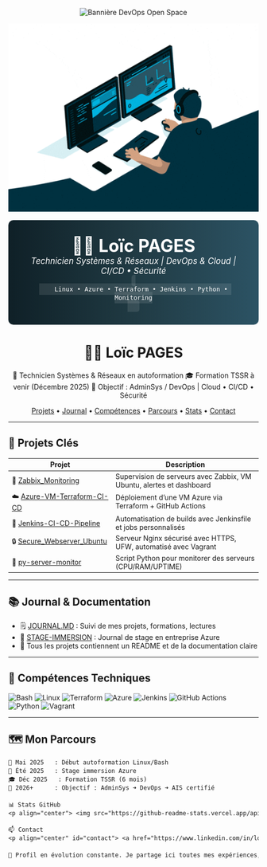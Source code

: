 <p align="center">
  <img src="https://images.unsplash.com/photo-1504384308090-c894fdcc538d?ixlib=rb-4.0.3&auto=format&fit=crop&w=1024&q=80" alt="Bannière DevOps Open Space" width="1024" height="256" />
</p>

<p align="center">
  <img src="assets/devops-desk-profile.gif" alt="DevOps multi-écrans animé" width="600">
</p>

<p align="center" style="background: linear-gradient(90deg, #0f2027, #203a43, #2c5364); color: white; padding: 30px; border-radius: 10px;">
  <span style="font-size: 2.5em; font-weight: bold;">👨‍💻 Loïc PAGES</span><br/>
  <em style="font-size: 1.2em;">Technicien Systèmes & Réseaux | DevOps & Cloud | CI/CD • Sécurité</em><br/>
  <code style="background-color: rgba(255,255,255,0.1); padding: 4px 8px; border-radius: 5px; font-size: 0.9em;">
    Linux • Azure • Terraform • Jenkins • Python • Monitoring
  </code>
</p>

<h1 align="center">👨‍💻 Loïc PAGES</h1>
<p align="center">
  🎯 Technicien Systèmes & Réseaux en autoformation  
  🎓 Formation TSSR à venir (Décembre 2025)  
  🔧 Objectif : AdminSys / DevOps | Cloud • CI/CD • Sécurité
</p>

<p align="center">
  <a href="#projets-clés">Projets</a> •
  <a href="#journal--documentation">Journal</a> •
  <a href="#compétences-techniques">Compétences</a> •
  <a href="#mon-parcours">Parcours</a> •
  <a href="#stats-github">Stats</a> •
  <a href="#contact">Contact</a>
</p>

---

## 💼 Projets Clés

| Projet | Description |
|--------|-------------|
| 🔧 [Zabbix_Monitoring](https://github.com/loicpgs/Zabbix_Monitoring) | Supervision de serveurs avec Zabbix, VM Ubuntu, alertes et dashboard |
| ☁️ [Azure-VM-Terraform-CI-CD](https://github.com/loicpgs/Azure-VM-Terraform-CI-CD) | Déploiement d’une VM Azure via Terraform + GitHub Actions |
| 🚀 [Jenkins-CI-CD-Pipeline](https://github.com/loicpgs/Jenkins-CI-CD-Pipeline) | Automatisation de builds avec Jenkinsfile et jobs personnalisés |
| 🔒 [Secure_Webserver_Ubuntu](https://github.com/loicpgs/Secure_Webserver_Ubuntu) | Serveur Nginx sécurisé avec HTTPS, UFW, automatisé avec Vagrant |
| 🐍 [py-server-monitor](https://github.com/loicpgs/py-server-monitor) | Script Python pour monitorer des serveurs (CPU/RAM/UPTIME) |

---

## 📚 Journal & Documentation

- 🗒️ [JOURNAL.MD](https://github.com/loicpgs/JOURNAL.MD) : Suivi de mes projets, formations, lectures  
- 🧪 [STAGE-IMMERSION](https://github.com/loicpgs/STAGE-IMMERSION) : Journal de stage en entreprise Azure  
- 📄 Tous les projets contiennent un README et de la documentation claire

---

## 🧰 Compétences Techniques

![Bash](https://img.shields.io/badge/-Bash-black?logo=gnubash&logoColor=white)
![Linux](https://img.shields.io/badge/-Linux-FCC624?logo=linux&logoColor=black)
![Terraform](https://img.shields.io/badge/-Terraform-7B42BC?logo=terraform&logoColor=white)
![Azure](https://img.shields.io/badge/-Azure-0078D4?logo=microsoftazure&logoColor=white)
![Jenkins](https://img.shields.io/badge/-Jenkins-D24939?logo=jenkins&logoColor=white)
![GitHub Actions](https://img.shields.io/badge/-GitHub_Actions-2088FF?logo=githubactions&logoColor=white)
![Python](https://img.shields.io/badge/-Python-3776AB?logo=python&logoColor=white)
![Vagrant](https://img.shields.io/badge/-Vagrant-1563FF?logo=vagrant&logoColor=white)

---

## 🗺️ Mon Parcours

```txt
📅 Mai 2025   : Début autoformation Linux/Bash
💼 Été 2025   : Stage immersion Azure
🎓 Déc 2025   : Formation TSSR (6 mois)
🚀 2026+      : Objectif : AdminSys ➜ DevOps ➜ AIS certifié

📊 Stats GitHub
<p align="center"> <img src="https://github-readme-stats.vercel.app/api?username=loicpgs&show_icons=true&theme=tokyonight" height="150"/> <img src="https://github-readme-stats.vercel.app/api/top-langs/?username=loicpgs&layout=compact&theme=tokyonight" height="150"/> </p> <p align="center"> <img src="https://streak-stats.demolab.com?user=loicpgs&theme=tokyonight&hide_border=true" height="150"/> </p>

📫 Contact
<p align="center" id="contact"> <a href="https://www.linkedin.com/in/loïc-pages-803508360"> <img src="https://img.shields.io/badge/-LinkedIn-0A66C2?logo=linkedin&logoColor=white" /> </a><br/> ✉️ tssr.pages@outlook.fr </p>

🚧 Profil en évolution constante. Je partage ici toutes mes expériences, réussites et apprentissages.